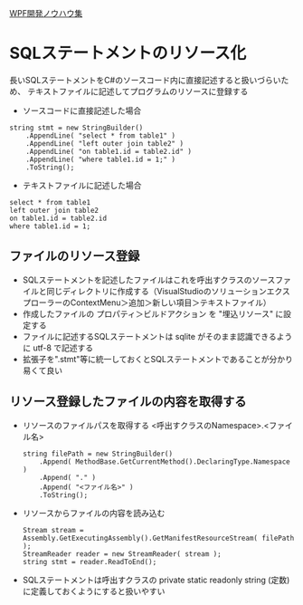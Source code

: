 [WPF開発ノウハウ集](../index.md)
# SQLステートメントのリソース化

長いSQLステートメントをC#のソースコード内に直接記述すると扱いづらいため、
テキストファイルに記述してプログラムのリソースに登録する

- ソースコードに直接記述した場合
```
string stmt = new StringBuilder()
    .AppendLine( "select * from table1" )
    .AppendLine( "left outer join table2" )
    .AppendLine( "on table1.id = table2.id" )
    .AppendLine( "where table1.id = 1;" )
    .ToString();
```

- テキストファイルに記述した場合
```
select * from table1
left outer join table2
on table1.id = table2.id
where table1.id = 1;
```

## ファイルのリソース登録
- SQLステートメントを記述したファイルはこれを呼出すクラスのソースファイルと同じディレクトリに作成する（VisualStudioのソリューションエクスプローラーのContextMenu＞追加＞新しい項目＞テキストファイル）
- 作成したファイルの プロパティ＞ビルドアクション を "埋込リソース" に設定する
- ファイルに記述するSQLステートメントは sqlite がそのまま認識できるように utf-8 で記述する
- 拡張子を".stmt"等に統一しておくとSQLステートメントであることが分かり易くて良い

## リソース登録したファイルの内容を取得する
- リソースのファイルパスを取得する
<呼出すクラスのNamespace>.<ファイル名>
    ```
    string filePath = new StringBuilder()
        .Append( MethodBase.GetCurrentMethod().DeclaringType.Namespace )
        .Append( "." )
        .Append( "<ファイル名>" )
        .ToString();
    ```
- リソースからファイルの内容を読み込む
    ```
    Stream stream = Assembly.GetExecutingAssembly().GetManifestResourceStream( filePath );
    StreamReader reader = new StreamReader( stream );
    string stmt = reader.ReadToEnd();
    ```

- SQLステートメントは呼出すクラスの private static readonly string (定数)に定義しておくようにすると扱いやすい
